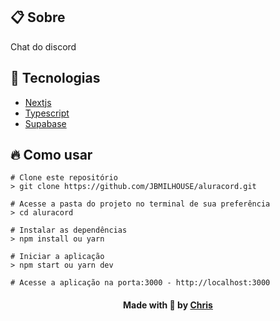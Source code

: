 ## :clipboard: Sobre
Chat do discord

## :rocket: Tecnologias
- [Nextjs](https://nextjs.org/)
- [Typescript](https://www.typescriptlang.org/)
- [Supabase](https://supabase.com/)


## :fire: Como usar
`````
# Clone este repositório
> git clone https://github.com/JBMILHOUSE/aluracord.git

# Acesse a pasta do projeto no terminal de sua preferência
> cd aluracord

# Instalar as dependências
> npm install ou yarn

# Iniciar a aplicação
> npm start ou yarn dev

# Acesse a aplicação na porta:3000 - http://localhost:3000
`````

<h4 align="center">
    Made with 💜 by <a href="https://br.linkedin.com/in/chris-oliveira-alexandre/" target="_blank">Chris</a>
</h4>